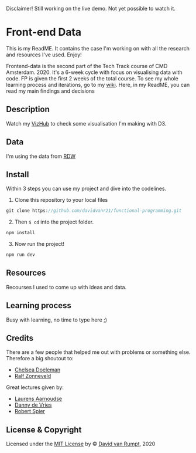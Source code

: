 Disclaimer! Still working on the live demo. Not yet possible to watch it.

# Front-end Data
This is my ReadME. It contains the case I'm working on with all the research and resources I've used. Enjoy!

Frontend-data is the second part of the Tech Track course of CMD Amsterdam. 2020. It's a 6-week cycle with focus on visualising data with code. FP is given the first 2 weeks of the total course. To see my whole learning process and iterations, go to my [wiki](https://github.com/davidvanr21/functional-programming/wiki). Here, in my ReadME, you can read my main findings and decisions

## Description
Watch my [VizHub](https://vizhub.com/davidvanr21) to check some visualisation I'm making with D3.

## Data
I'm using the data from [RDW](https://opendata.rdw.nl/Voertuigen/Open-Data-RDW-Gekentekende_voertuigen/m9d7-ebf2)

## Install
Within 3 steps you can use my project and dive into the codelines.

1. Clone this repository to your local files
```js
git clone https://github.com/davidvanr21/functional-programming.git
```
2. Then ```$ cd``` into the project folder.
```js
npm install
```
3. Now run the project!
```js
npm run dev
```

## Resources
Recourses I used to come up with ideas and data.

## Learning process

Busy with learning, no time to type here ;)

## Credits
There are a few people that helped me out with problems or something else. Therefore a big shoutout to:
- [Chelsea Doeleman](https://github.com/chelseadoeleman)
- [Ralf Zonneveld](https://github.com/ralfz123)

Great lectures given by:
- [Laurens Aarnoudse](https://github.com/Razpudding)
- [Danny de Vries](https://github.com/dandevri)
- [Robert Spier](https://github.com/roberrrt-s)

## License & Copyright
Licensed under the [MIT License](https://github.com/davidvanr21/functional-programming/blob/main/LICENSE) by © [David van Rumpt](https://github.com/davidvanr21), 2020
